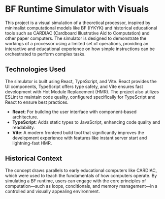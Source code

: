 # BF Runtime Simulator with Visuals

This project is a visual simulation of a theoretical processor, inspired by minimalist computational models like BF (IYKYK) and historical educational tools such as CARDIAC (Cardboard Illustrative Aid to Computation) and other paper computers. The simulator is designed to demonstrate the workings of a processor using a limited set of operations, providing an interactive and educational experience on how simple instructions can be orchestrated to perform complex tasks.

## Technologies Used

The simulator is built using React, TypeScript, and Vite. React provides the UI components, TypeScript offers type safety, and Vite ensures fast development with Hot Module Replacement (HMR). The project also utilizes ESLint to maintain code quality, configured specifically for TypeScript and React to ensure best practices.

- **React**: For building the user interface with component-based architecture.
- **TypeScript**: Adds static types to JavaScript, enhancing code quality and readability.
- **Vite**: A modern frontend build tool that significantly improves the development experience with features like instant server start and lightning-fast HMR.

## Historical Context

The concept draws parallels to early educational computers like CARDIAC, which were used to teach the fundamentals of how computers operate. By simulating a BF runtime, users can engage with the core principles of computation—such as loops, conditionals, and memory management—in a controlled and visually appealing environment.

